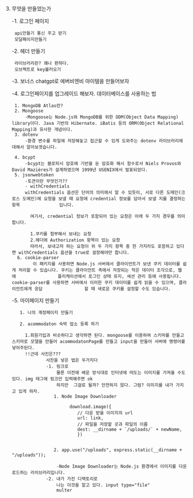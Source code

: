 3. 무엇을 만들었는가


    -1. 로그인 페이지
    
        api만들기 통신 주고 받기
        모달페이지만들기 
      
  
    -2. 헤더 만들기 
    
        라이브러리란? 꽤나 편하다.
        오브젝트로 key불러오기 
    
    
    -3. 보너스 chatgpt로 에버비엔비 아이템을 만들어보자
      
    -4. 로그인페이지를 업그레이드 해보자. 데이터베이스를 사용하는 법  
    
        1. MongoDB Atlas란?
        2. Mongoose
            -Mongoose는 Node.js와 MongoDB를 위한 ODM(Object Data Mapping) library이다. Java 기반의 Hibernate. iBatis 등의 ORM(Object Relational Mapping)과 유사한 개념이다.
        3. dotenv 
            -환경 변수를 파일에 저장해놓고 접근할 수 있게 도와주는 dotenv 라이브러리에 대해서 알아보겟습니다.
            
        4. bcypt
            -bcypt는 블로피시 암호에 기반을 둔 암호화 해시 함수로서 Niels Provos와 David Mazières가 설계하였으며 1999년 USENIX에서 발표되었다. 
        5. jsonwebtoken
            -토큰이란 무엇인가?? 
            - withCredentials
            withCredentials 옵션은 단어의 의미에서 알 수 있듯이, 서로 다른 도메인(크로스 도메인)에 요청을 보낼 때 요청에 credential 정보를 담아서 보낼 지를 결정하는 항목               입니다.

              여기서, credential 정보가 포함되어 있는 요청은 아래 두 가지 경우를 의미합니다.

              1.쿠키를 첨부해서 보내는 요청
              2.헤더에 Authorization 항목이 있는 요청
              따라서, 보내고자 하는 요청이 위 두 가지 항목 중 한 가지라도 포함하고 있다면 withCredentials 옵션을 true로 설정해야만 합니다.
         6. cookie-parser
               이 패키지를 사용하면 Node.js 서버에서 클라이언트가 보낸 쿠키 데이터를 쉽게 처리할 수 있습니다. 쿠키는 클라이언트 측에서 저장되는 작은 데이터 조각으로, 웹 애                플리케이션에서 로그인 상태 유지, 세션 관리 등에 사용됩니다. cookie-parser를 사용하면 서버에서 이러한 쿠키 데이터를 쉽게 읽을 수 있으며, 클라이언트에게 응답                할 때 새로운 쿠키를 설정할 수도 있습니다.
              
    -5. 마이페이지 만들기 
    
          1. 나의 계정페이지 만들기
          
          2. acommodaton 숙박 업소 등록 하기
            
            1.회원가입과 비슷하다고 생각하면 된다. mongoose를 이용하여 스키마를 만들고 스키마로 모델을 만들어 acommodatonPage를 만들고 input을 만들어 서버에 명령어를 넣어주된다.
            !!근데 사진은???
                    사진을 넣은 법은 두가지다
                    -1. 링크로 
                        물론 이전에 배운 방식대로 인터넷에 떠도는 이미지를 가져올 수도 있다. img 태그에 링크만 입력해주면 ok
                        하지만  그걸로 될까? 안전하지 않다. 그럼? 이미지를 내가 가지고 있게 하자.
                       1. Node Image Downloader 
                       
                             download.image({
                                // 다운 받을 이미지의 url
                                url: link,
                                // 파일을 저장할 곳과 파일의 이름
                                dest: __dirname + `/uploads/` + newName,
                                })
                                
                                
                       2. app.use("/uploads", express.static(__dirname + "/uploads"));
                        
                        -Node Image Downloader는 Node.js 환경에서 이미지를 다운로드하는 라이브러리입니다.
                    -2. 내가 가진 디렉토리로 
                        나는 이것을 알고 있다. input type="file"
                        multer

